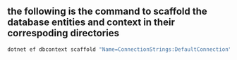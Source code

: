 ## the following is the command to scaffold the database entities and context in their correspoding directories

``` powershell
dotnet ef dbcontext scaffold "Name=ConnectionStrings:DefaultConnection" Microsoft.EntityFrameworkCore.SqlServer --context-dir ../WebApp.Infrastructure/Data --output-dir ../WebApp.Domain/Entities --force
```
